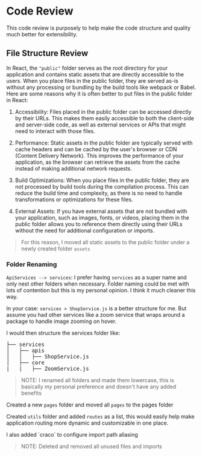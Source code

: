 # Code Review

This code review is purposely to help make the code structure and quality much better for extensibility.

## File Structure Review

In React, the `"public"` folder serves as the root directory for your application and contains static assets that are directly accessible to the users. When you place files in the public folder, they are served as-is without any processing or bundling by the build tools like webpack or Babel. Here are some reasons why it is often better to put files in the public folder in React:

1. Accessibility: Files placed in the public folder can be accessed directly by their URLs. This makes them easily accessible to both the client-side and server-side code, as well as external services or APIs that might need to interact with those files.

2. Performance: Static assets in the public folder are typically served with cache headers and can be cached by the user's browser or CDN (Content Delivery Network). This improves the performance of your application, as the browser can retrieve the assets from the cache instead of making additional network requests.

3. Build Optimizations: When you place files in the public folder, they are not processed by build tools during the compilation process. This can reduce the build time and complexity, as there is no need to handle transformations or optimizations for these files.

4. External Assets: If you have external assets that are not bundled with your application, such as images, fonts, or videos, placing them in the public folder allows you to reference them directly using their URLs without the need for additional configuration or imports.

> For this reason, I moved all static assets to the public folder under a newly created folder `assets`

### Folder Renaming 

`ApiServices --> services`: I prefer having `services` as a super name and only nest other folders when necessary. Folder naming could be met with lots of contention but this is my personal opinion. 
I think it much cleaner this way. 

<p>In your case: <code>services > ShopService.js</code> is a better structure for me. 
But assume you had other services like a zoom service that wraps around a package 
to handle image zooming on hover.</p>

<p>
I would then structure the services folder like: 
<pre>
├── services
│   ├── apis
│   │   ├── ShopService.js
│   ├── core
|   |   ├── ZoomService.js
</pre>
</p>

> NOTE: I renamed all folders and made them lowercase, this is basically my personal preference and doesn't have any added benefits

Created a new `pages` folder and moved all `pages` to the pages folder

Created `utils` folder and added `routes` as a list, this would easily help make application routing more dynamic and customizable in one place.

<p> I also added `craco` to configure import path aliasing </p>

> NOTE: Deleted and removed all unused files and imports
